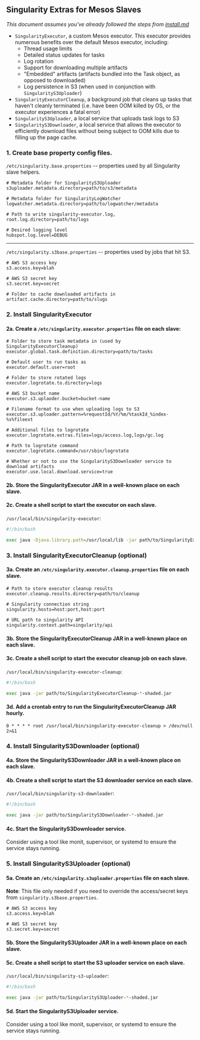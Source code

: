 ## Singularity Extras for Mesos Slaves

*This document assumes you've already followed the steps from [install.md](install.md)*

- `SingularityExecutor`, a custom Mesos executor. This executor provides numerous benefits over the default Mesos executor, including:
  - Thread usage limits
  - Detailed status updates for tasks
  - Log rotation
  - Support for downloading multiple artifacts
  - "Embedded" artifacts (artifacts bundled into the Task object, as opposed to downloaded)
  - Log persistence in S3 (when used in conjunction with `SingularityS3Uploader`)
- `SingularityExecutorCleanup`, a background job that cleans up tasks that haven't cleanly terminated (i.e. have been OOM killed by OS, or the executor experiences a fatal error)
- `SingularityS3Uploader`, a local service that uploads task logs to S3
- `SingularityS3Downloader`, a local service that allows the executor to efficiently download files without being subject to OOM kills due to filling up the page cache.

### 1. Create base property config files.

`/etc/singularity.base.properties` -- properties used by all Singularity slave helpers.

```
# Metadata folder for SingularityS3Uploader
s3uploader.metadata.directory=path/to/s3/metadata

# Metadata folder for SingularityLogWatcher
logwatcher.metadata.directory=path/to/logwatcher/metadata

# Path to write singularity-executor.log, 
root.log.directory=path/to/logs

# Desired logging level
hubspot.log.level=DEBUG
```

---

`/etc/singularity.s3base.properties` -- properties used by jobs that hit S3.

```
# AWS S3 access key
s3.access.key=blah

# AWS S3 secret key
s3.secret.key=secret

# Folder to cache downloaded artifacts in
artifact.cache.directory=path/to/slugs
```

### 2. Install SingularityExecutor

#### 2a. Create a `/etc/singularity.executor.properties` file on each slave:

```
# Folder to store task metadata in (used by SingularityExecutorCleanup)
executor.global.task.definition.directory=path/to/tasks

# Default user to run tasks as
executor.default.user=root

# Folder to store rotated logs
executor.logrotate.to.directory=logs

# AWS S3 bucket name
executor.s3.uplaoder.bucket=bucket-name

# Filename format to use when uploading logs to S3
executor.s3.uploader.pattern=%requestId/%Y/%m/%taskId_%index-%s%fileext

# Additional files to logrotate
executor.logrotate.extras.files=logs/access.log,logs/gc.log

# Path to logrotate command
executor.logrotate.command=/usr/sbin/logrotate

# Whether or not to use the SingularityS3Downloader service to download artifacts
executor.use.local.download.service=true
```

#### 2b. Store the SingularityExecutor JAR in a well-known place on each slave.

#### 2c. Create a shell script to start the executor on each slave.

`/usr/local/bin/singularity-executor`:

```bash
#!/bin/bash

exec java -Djava.library.path=/usr/local/lib -jar path/to/SingularityExecutor-*-shaded.jar
```

### 3. Install SingularityExecutorCleanup (optional)

#### 3a. Create an `/etc/singularity.executor.cleanup.properties` file on each slave.

```
# Path to store executor cleanup results
executor.cleanup.results.directory=path/to/cleanup

# Singularity connection string
singularity.hosts=host:port,host:port

# URL path to singularity API
singularity.context.path=singularity/api
```

#### 3b. Store the SingularityExecutorCleanup JAR in a well-known place on each slave.

#### 3c. Create a shell script to start the executor cleanup job on each slave.

`/usr/local/bin/singularity-executor-cleanup`:

```bash
#!/bin/bash

exec java -jar path/to/SingularityExecutorCleanup-*-shaded.jar
```

#### 3d. Add a crontab entry to run the SingularityExecutorCleanup JAR hourly.

```
0 * * * * root /usr/local/bin/singularity-executor-cleanup > /dev/null 2>&1
```

### 4. Install SingularityS3Downloader (optional)

#### 4a. Store the SingularityS3Downloader JAR in a well-known place on each slave.

#### 4b. Create a shell script to start the S3 downloader service on each slave.

`/usr/local/bin/singularity-s3-downloader`:

```bash
#!/bin/bash

exec java -jar path/to/SingularityS3Downloader-*-shaded.jar
```

#### 4c. Start the SingularityS3Downloader service.

Consider using a tool like monit, supervisor, or systemd to ensure the service stays running.

### 5. Install SingularityS3Uploader (optional)

#### 5a. Create an `/etc/singularity.s3uploader.properties` file on each slave.

**Note**: This file only needed if you need to override the access/secret keys from `singularity.s3base.properties`.

```
# AWS S3 access key
s3.access.key=blah

# AWS S3 secret key
s3.secret.key=secret
```

#### 5b. Store the SingularityS3Uploader JAR in a well-known place on each slave.

#### 5c. Create a shell script to start the S3 uploader service on each slave.

`/usr/local/bin/singularity-s3-uploader`:

```bash
#!/bin/bash

exec java -jar path/to/SingularityS3Uploader-*-shaded.jar
```

#### 5d. Start the SingularityS3Uploader service.

Consider using a tool like monit, supervisor, or systemd to ensure the service stays running.
